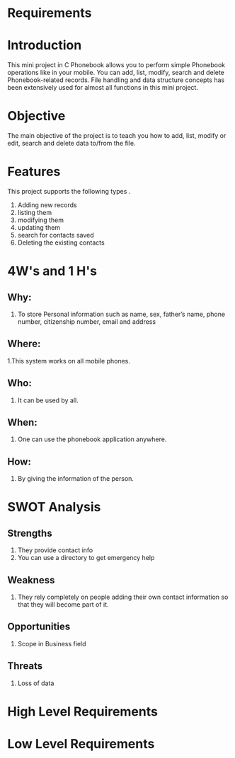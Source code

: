# Requirements

# Introduction
This mini project in C Phonebook allows you to perform simple Phonebook operations like in your mobile. You can add, list, modify, search and delete Phonebook-related records. File handling and data structure concepts has been extensively used for almost all functions in this mini project.

# Objective
The main objective of the project is to teach you how to add, list, modify or edit, search and delete data to/from the file.

# Features
This project supports the following types .

1. Adding new records
2. listing them
3.  modifying them
4. updating them
5. search for contacts saved
6. Deleting the existing contacts

# 4W's and 1 H's
## Why:
1.  To store Personal information such as name, sex, father’s name, phone number, citizenship number, email and address

## Where:
1.This system works on all mobile phones.

## Who:
1. It can be used by all.

## When:
1. One can use the phonebook application anywhere.

## How:
1. By giving the information of the person.

# SWOT Analysis

## Strengths
1. They provide contact info
2. You can use a directory to get emergency help

## Weakness
1.  They rely completely on people adding their own contact information so that they will become part of it.

## Opportunities
1.  Scope in Business field

## Threats
1. Loss of data 

# High Level Requirements

# Low Level Requirements

